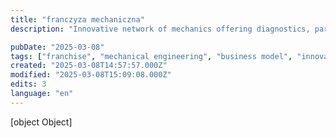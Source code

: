 ```yaml
---
title: "franczyza mechaniczna"
description: "Innovative network of mechanics offering diagnostics, parts, online consultations, and sensor installations for efficient car maintenance."

pubDate: "2025-03-08"
tags: ["franchise", "mechanical engineering", "business model", "innovation"]
created: "2025-03-08T14:57:57.000Z"
modified: "2025-03-08T15:09:08.000Z"
edits: 3
language: "en"
---
```


[object Object]